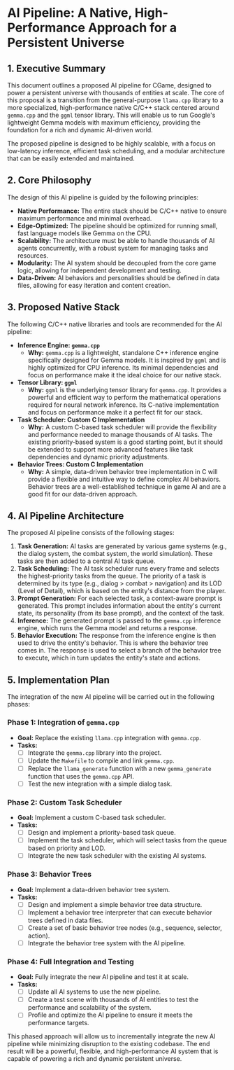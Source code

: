 # AI Pipeline: A Native, High-Performance Approach for a Persistent Universe

## 1. Executive Summary

This document outlines a proposed AI pipeline for CGame, designed to power a persistent universe with thousands of entities at scale. The core of this proposal is a transition from the general-purpose `llama.cpp` library to a more specialized, high-performance native C/C++ stack centered around `gemma.cpp` and the `ggml` tensor library. This will enable us to run Google's lightweight Gemma models with maximum efficiency, providing the foundation for a rich and dynamic AI-driven world.

The proposed pipeline is designed to be highly scalable, with a focus on low-latency inference, efficient task scheduling, and a modular architecture that can be easily extended and maintained.

## 2. Core Philosophy

The design of this AI pipeline is guided by the following principles:

*   **Native Performance:** The entire stack should be C/C++ native to ensure maximum performance and minimal overhead.
*   **Edge-Optimized:** The pipeline should be optimized for running small, fast language models like Gemma on the CPU.
*   **Scalability:** The architecture must be able to handle thousands of AI agents concurrently, with a robust system for managing tasks and resources.
*   **Modularity:** The AI system should be decoupled from the core game logic, allowing for independent development and testing.
*   **Data-Driven:** AI behaviors and personalities should be defined in data files, allowing for easy iteration and content creation.

## 3. Proposed Native Stack

The following C/C++ native libraries and tools are recommended for the AI pipeline:

*   **Inference Engine: `gemma.cpp`**
    *   **Why:** `gemma.cpp` is a lightweight, standalone C++ inference engine specifically designed for Gemma models. It is inspired by `ggml` and is highly optimized for CPU inference. Its minimal dependencies and focus on performance make it the ideal choice for our native stack.
*   **Tensor Library: `ggml`**
    *   **Why:** `ggml` is the underlying tensor library for `gemma.cpp`. It provides a powerful and efficient way to perform the mathematical operations required for neural network inference. Its C-native implementation and focus on performance make it a perfect fit for our stack.
*   **Task Scheduler: Custom C Implementation**
    *   **Why:** A custom C-based task scheduler will provide the flexibility and performance needed to manage thousands of AI tasks. The existing priority-based system is a good starting point, but it should be extended to support more advanced features like task dependencies and dynamic priority adjustments.
*   **Behavior Trees: Custom C Implementation**
    *   **Why:** A simple, data-driven behavior tree implementation in C will provide a flexible and intuitive way to define complex AI behaviors. Behavior trees are a well-established technique in game AI and are a good fit for our data-driven approach.

## 4. AI Pipeline Architecture

The proposed AI pipeline consists of the following stages:

1.  **Task Generation:** AI tasks are generated by various game systems (e.g., the dialog system, the combat system, the world simulation). These tasks are then added to a central AI task queue.
2.  **Task Scheduling:** The AI task scheduler runs every frame and selects the highest-priority tasks from the queue. The priority of a task is determined by its type (e.g., dialog > combat > navigation) and its LOD (Level of Detail), which is based on the entity's distance from the player.
3.  **Prompt Generation:** For each selected task, a context-aware prompt is generated. This prompt includes information about the entity's current state, its personality (from its base prompt), and the context of the task.
4.  **Inference:** The generated prompt is passed to the `gemma.cpp` inference engine, which runs the Gemma model and returns a response.
5.  **Behavior Execution:** The response from the inference engine is then used to drive the entity's behavior. This is where the behavior tree comes in. The response is used to select a branch of the behavior tree to execute, which in turn updates the entity's state and actions.

## 5. Implementation Plan

The integration of the new AI pipeline will be carried out in the following phases:

### Phase 1: Integration of `gemma.cpp`

*   **Goal:** Replace the existing `llama.cpp` integration with `gemma.cpp`.
*   **Tasks:**
    *   [ ] Integrate the `gemma.cpp` library into the project.
    *   [ ] Update the `Makefile` to compile and link `gemma.cpp`.
    *   [ ] Replace the `llama_generate` function with a new `gemma_generate` function that uses the `gemma.cpp` API.
    *   [ ] Test the new integration with a simple dialog task.

### Phase 2: Custom Task Scheduler

*   **Goal:** Implement a custom C-based task scheduler.
*   **Tasks:**
    *   [ ] Design and implement a priority-based task queue.
    *   [ ] Implement the task scheduler, which will select tasks from the queue based on priority and LOD.
    *   [ ] Integrate the new task scheduler with the existing AI systems.

### Phase 3: Behavior Trees

*   **Goal:** Implement a data-driven behavior tree system.
*   **Tasks:**
    *   [ ] Design and implement a simple behavior tree data structure.
    *   [ ] Implement a behavior tree interpreter that can execute behavior trees defined in data files.
    *   [ ] Create a set of basic behavior tree nodes (e.g., sequence, selector, action).
    *   [ ] Integrate the behavior tree system with the AI pipeline.

### Phase 4: Full Integration and Testing

*   **Goal:** Fully integrate the new AI pipeline and test it at scale.
*   **Tasks:**
    *   [ ] Update all AI systems to use the new pipeline.
    *   [ ] Create a test scene with thousands of AI entities to test the performance and scalability of the system.
    *   [ ] Profile and optimize the AI pipeline to ensure it meets the performance targets.

This phased approach will allow us to incrementally integrate the new AI pipeline while minimizing disruption to the existing codebase. The end result will be a powerful, flexible, and high-performance AI system that is capable of powering a rich and dynamic persistent universe.
